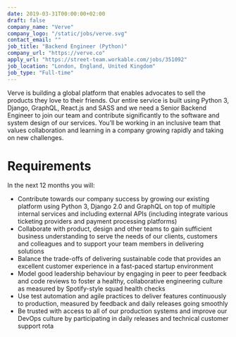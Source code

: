 ```yaml
---
date: 2019-03-31T00:00:00+02:00
draft: false
company_name: "Verve"
company_logo: "/static/jobs/verve.svg"
contact_email: ""
job_title: "Backend Engineer (Python)"
company_url: "https://verve.co"
apply_url: "https://street-team.workable.com/jobs/351092"
job_location: "London, England, United Kingdom"
job_type: "Full-time"
---
```


Verve is building a global platform that enables advocates to sell the products they love to their friends. Our entire service is built using Python 3, Django, GraphQL, React.js and SASS and we need a Senior Backend Engineer to join our team and contribute significantly to the software and system design of our services. You’ll be working in an inclusive team that values collaboration and learning in a company growing rapidly and taking on new challenges.

# Requirements
In the next 12 months you will:

* Contribute towards our company success by growing our existing platform using Python 3, Django 2.0 and GraphQL on top of multiple internal services and including external APIs (including integrate various ticketing providers and payment processing platforms)
* Collaborate with product, design and other teams to gain sufficient business understanding to serve the needs of our clients, customers and colleagues and to support your team members in delivering solutions
* Balance the trade-offs of delivering sustainable code that provides an excellent customer experience in a fast-paced startup environment
* Model good leadership behaviour by engaging in peer to peer feedback and code reviews to foster a healthy, collaborative engineering culture as measured by Spotify-style squad health checks
* Use test automation and agile practices to deliver features continuously to production, measured by feedback and daily releases going smoothly
* Be trusted with access to all of our production systems and improve our DevOps culture by participating in daily releases and technical customer support rota

